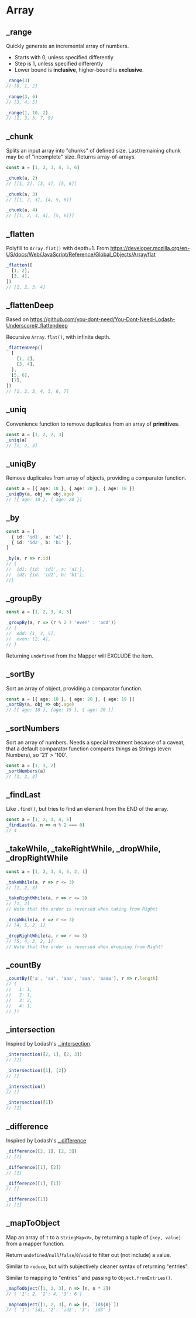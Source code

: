 # Array

## \_range

Quickly generate an incremental array of numbers.

- Starts with 0, unless specified differently
- Step is 1, unless specified differently
- Lower bound is **inclusive**, higher-bound is **exclusive**.

```ts
_range(3)
// [0, 1, 2]

_range(3, 6)
// [3, 4, 5]

_range(1, 10, 2)
// [1, 3, 5, 7, 9]
```

## \_chunk

Splits an input array into "chunks" of defined size. Last/remaining chunk may be of "incomplete"
size. Returns array-of-arrays.

```ts
const a = [1, 2, 3, 4, 5, 6]

_chunk(a, 2)
// [[1, 2], [3, 4], [5, 6]]

_chunk(a, 3)
// [[1, 2, 3], [4, 5, 6]]

_chunk(a, 4)
// [[1, 2, 3, 4], [5, 6]]]
```

## \_flatten

Polyfill to `Array.flat()` with depth=1. From
https://developer.mozilla.org/en-US/docs/Web/JavaScript/Reference/Global_Objects/Array/flat

```ts
_flatten([
  [1, 2],
  [3, 4],
])
// [1, 2, 3, 4]
```

## \_flattenDeep

Based on https://github.com/you-dont-need/You-Dont-Need-Lodash-Underscore#_flattendeep

Recursive `Array.flat()`, with infinite depth.

```ts
_flattenDeep([
  [
    [1, 2],
    [3, 4],
  ],
  [5, 6],
  [7],
])
// [1, 2, 3, 4, 5, 6, 7]
```

## \_uniq

Convenience function to remove duplicates from an array of **primitives**.

```ts
const a = [1, 2, 2, 3]
_uniq(a)
// [1, 2, 3]
```

## \_uniqBy

Remove duplicates from array of objects, providing a comparator function.

```ts
const a = [{ age: 18 }, { age: 20 }, { age: 18 }]
_uniqBy(a, obj => obj.age)
// [{ age: 18 }, { age: 20 }]
```

## \_by

```ts
const a = [
  { id: 'id1', a: 'a1' },
  { id: 'id2', b: 'b1' },
]

_by(a, r => r.id)
// {
//  id1: {id: 'id1', a: 'a1'},
//  id2: {id: 'id2', b: 'b1'},
//}
```

## \_groupBy

```ts
const a = [1, 2, 3, 4, 5]

_groupBy(a, r => (r % 2 ? 'even' : 'odd'))
// {
//  odd: [1, 3, 5],
//  even: [2, 4],
// }
```

Returning `undefined` from the Mapper will EXCLUDE the item.

## \_sortBy

Sort an array of object, providing a comparator function.

```ts
const a = [{ age: 18 }, { age: 20 }, { age: 19 }]
_sortBy(a, obj => obj.age)
// [{ age: 18 }, {age: 19 }, { age: 20 }]
```

## \_sortNumbers

Sort an array of numbers. Needs a special treatment because of a caveat, that a default comparator
function compares things as Strings (even Numbers), so '21' > '100'.

```ts
const a = [1, 3, 2]
_sortNumbers(a)
// [1, 2, 3]
```

## \_findLast

Like `.find()`, but tries to find an element from the END of the array.

```ts
const a = [1, 2, 3, 4, 5]
_findLast(a, n => n % 2 === 0)
// 4
```

## \_takeWhile, \_takeRightWhile, \_dropWhile, \_dropRightWhile

```ts
const a = [1, 2, 3, 4, 5, 2, 1]

_takeWhile(a, r => r <= 3)
// [1, 2, 3]

_takeRightWhile(a, r => r <= 3)
// [1, 2]
// Note that the order is reversed when taking from Right!

_dropWhile(a, r => r <= 3)
// [4, 5, 2, 1]

_dropRightWhile(a, r => r <= 3)
// [5, 4, 3, 2, 1]
// Note that the order is reversed when dropping from Right!
```

## \_countBy

```ts
_countBy(['a', 'aa', 'aaa', 'aaa', 'aaaa'], r => r.length)
// {
//   1: 1,
//   2: 1,
//   3: 2,
//   4: 1,
// })
```

## \_intersection

Inspired by Lodash's [\_.intersection](https://lodash.com/docs/#intersection).

```ts
_intersection([2, 1], [2, 3])
// [2]

_intersection([1], [2])
// []

_intersection()
// []

_intersection([1])
// [1]
```

## \_difference

Inspired by Lodash's [\_.difference](https://lodash.com/docs/#difference)

```ts
_difference([2, 1], [2, 3])
// [1]

_difference([1], [2])
// [1]

_difference([1], [1])
// []

_difference([1])
// [1]
```

## \_mapToObject

Map an array of `T` to a `StringMap<V>`, by returning a tuple of `[key, value]` from a mapper
function.

Return `undefined`/`null`/`false`/`0`/`void` to filter out (not include) a value.

Similar to `reduce`, but with subjectively cleaner syntax of returning "entries".

Similar to mapping to "entries" and passing to `Object.fromEntries()`.

```ts
_mapToObject([1, 2, 3], n => [n, n * 2])
// { '1': 2, '2': 4, '3': 6 }

_mapToObject([1, 2, 3], n => [n, `id${n}`])
// { '1': 'id1, '2': 'id2', '3': 'id3' }
```
